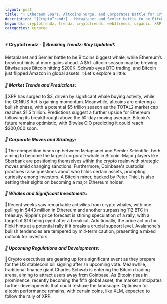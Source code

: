 ```yaml
---
layout: post
title: "🌌 Ethereum Soars, Altcoins Surge, and Corporates Battle for Crypto Crown"
description: "[CryptoTrendz] - Metaplanet and Semler battle to be Bitcoins biggest whale, while Ethereum’s breakout hints at more gains ahead. A $5T altcoin season may be brewing. Bitwise sees Bitcoin hitting $200K. Schwab eyes BTC trading, and Bitcoin just flipped Amazon in global assets."
keywords: cryptotrendz, trendz, cryptotrends, web3trends, organic, XRP, Crypto, Analyst, altcoin, market, Altcoins, Miner, BTC, stablecoin, Dogecoin, Ethereum, ETH, Bitcoin
categories: curated
---
```


#### ⚡ CryptoTrendz - 📌 *Breaking Trendz: Stay Updated!:*

Metaplanet and Semler battle to be Bitcoins biggest whale, while Ethereum’s breakout hints at more gains ahead. A $5T altcoin season may be brewing. Bitwise sees Bitcoin hitting $200K. Schwab eyes BTC trading, and Bitcoin just flipped Amazon in global assets. ✨Let's explore a little:


#### *🔖  Market Trends and Predictions:*  

🔹XRP has surged to $3, driven by significant whale buying activity, while the GENIUS Act is gaining momentum. Meanwhile, altcoins are entering a bullish phase, with a potential $5 trillion season as the TOTAL2 market cap reaches $1.5 trillion. Predictions suggest a further upside for Ethereum following its breakthrough above the 50-day moving average. Bitcoin's future remains optimistic, with Bitwise CIO predicting it could reach $200,000 soon.

#### *🔖  Corporate Moves and Strategy:*  

🔹The competition heats up between Metaplanet and Semler Scientific, both aiming to become the largest corporate whale in Bitcoin. Major players like Sberbank are positioning themselves within the crypto realm with strategic moves amid changing sanctions. Furthermore, Coinbase's custodial practices raise questions about who holds certain assets, prompting curiosity among investors. A Bitcoin miner, backed by Peter Thiel, is also setting their sights on becoming a major Ethereum holder.

#### *🔖  Whales and Significant Investments:*  

🔹Recent weeks saw remarkable activities from crypto whales, with one pulling in $443 million in Ethereum and another surpassing 112 BTC in treasury. Ripple's price forecast is stirring speculation of a rally, with a target of $16 being eyed after a breakout. Additionally, the price action for Floki hints at a potential rally if it breaks a crucial support level. Avalanche's bullish tendencies are tempered by mid-term caution, presenting a mixed outlook for investors.

#### *🔖  Upcoming Regulations and Developments:*  

🔹Crypto executives are gearing up for a significant event as they prepare for the US stablecoin bill signing after an upcoming vote. Meanwhile, traditional finance giant Charles Schwab is entering the Bitcoin trading arena, aiming to attract users away from Coinbase. As Bitcoin rises in prominence, recently becoming the fifth global asset, the market anticipates further developments that could reshape the landscape. Optimism for altcoin performance remains, with certain coins, like XLM, expected to follow the rally of XRP.